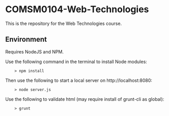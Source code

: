 # COMSM0104-Web-Technologies
This is the repository for the Web Technologies course.

## Environment
Requires NodeJS and NPM.

Use the following command in the terminal to install Node modules:

        > npm install

Then use the following to start a local server on http://localhost:8080:

        > node server.js

Use the following to validate html (may require install of grunt-cli as global):

        > grunt   